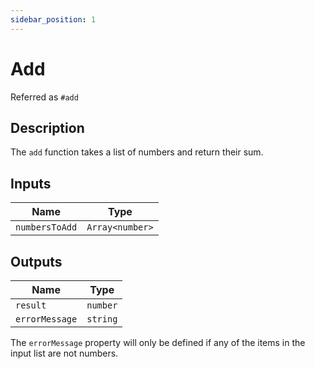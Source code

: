 ```yaml
---
sidebar_position: 1
---
```


# Add
Referred as `#add`

## Description
The `add` function takes a list of numbers and return their sum.

## Inputs
| Name | Type |
|------|------|
| `numbersToAdd` | `Array<number>` |


## Outputs
| Name | Type |
|------|------|
| `result` | `number` |
| `errorMessage` | `string` |

The `errorMessage` property will only be defined if any of the items in the input list are not numbers.
